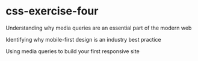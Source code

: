# css-exercise-four

Understanding why media queries are an essential part of the modern web

Identifying why mobile-first design is an industry best practice

Using media queries to build your first responsive site
